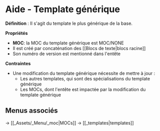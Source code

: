 # Aide - Template générique
**Définition** : Il s'agit du template le plus générique de la base.

**Propriétés**
- **MOC**: la MOC du template générique est MOC/NONE
- Il est créé par concaténation des [[Blocs de texte|blocs racine]]
- Son numéro de version est mentionné dans l'entête

**Contraintes**
- Une modification du template générique nécessite de mettre à jour :
  - Les autres templates, qui sont des spécialisations du template générique
  - Les MOCs, dont l'entête est impactée par la modification du template générique

## Menus associés
-> [[_Assets/_Menu/_moc|MOCs]] -> [[_templates|templates]]